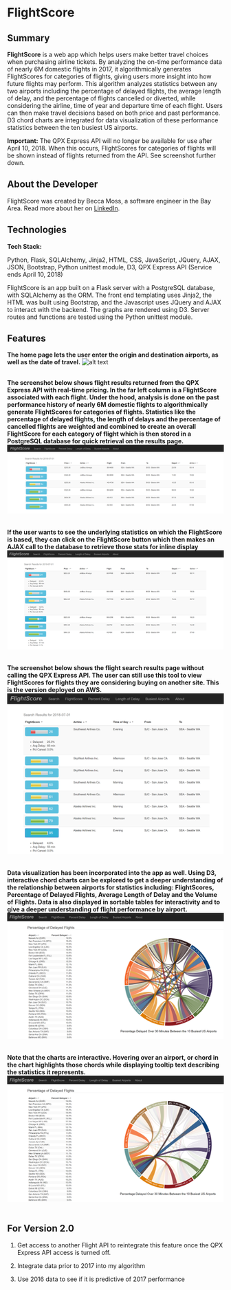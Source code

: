 # FlightScore

## Summary

**FlightScore** is a web app which helps users make better travel choices when purchasing airline tickets. By analyzing the on-time performance data of nearly 6M domestic flights in 2017, it algorithmically generates FlightScores for categories of flights, giving users more insight into how future flights may perform. This algorithm analyzes statistics between any two airports including the percentage of delayed flights, the average length of delay, and the percentage of flights cancelled or diverted, while considering the airline, time of year and departure time of each flight. Users can then make travel decisions based on both price and past performance. D3 chord charts are integrated for data visualization of these performance statistics between the ten busiest US airports.

**Important:** The QPX Express API will no longer be available for use after April 10, 2018.  When this occurs, FlightScores for categories of flights will be shown instead of flights returned from the API. See screenshot further down.


## About the Developer

FlightScore was created by Becca Moss, a software engineer in the Bay Area. Read more about her on [LinkedIn](https://www.linkedin.com/in/becca-moss).

## Technologies

**Tech Stack:**

Python, Flask, SQLAlchemy, Jinja2, HTML, CSS, JavaScript, JQuery, AJAX, JSON, Bootstrap, Python unittest module, D3, QPX Express API (Service ends April 10, 2018)

FlightScore is an app built on a Flask server with a PostgreSQL database, with SQLAlchemy as the ORM. The front end templating uses Jinja2, the HTML was built using Bootstrap, and the Javascript uses JQuery and AJAX to interact with the backend. The graphs are rendered using D3. Server routes and functions are tested using the Python unittest module.

## Features
**The home page lets the user enter the origin and destination airports, as well as the date of travel.**
![alt text](https://github.com/beccamoss/FlightScore/blob/master/static/img/landing_screenshot.PNG "FlightScore Home Page")
<br /><br />

**The screenshot below shows flight results returned from the QPX Express API with real-time pricing. In the far left column is a FlightScore associated with each flight.  Under the hood, analysis is done on the past performance history of nearly 6M domestic flights to algorithmically generate FlightScores for categories of flights. Statistics like the percentage of delayed flights, the length of delays and the percentage of cancelled flights are weighted and combined to create an overall FlightScore for each category of flight which is then stored in a PostgreSQL database for quick retrieval on the results page.**
![alt text](https://github.com/beccamoss/FlightScore/blob/master/static/img/results_qpx_screenshot.PNG "Results Page Using Flights Returned From QPX Express API")
<br /><br />

**If the user wants to see the underlying statistics on which the FlightScore is based, they can click on the FlightScore button which then makes an AJAX call to the database to retrieve those stats for inline display**
![alt text](https://github.com/beccamoss/FlightScore/blob/master/static/img/results_qpx_expand.PNG "Past Performance Statistics Shown Inline For Each Flight")
<br /><br />

**The screenshot below shows the flight search results page without calling the QPX Express API. The user can still use this tool to view FlightScores for flights they are considering buying on another site.  This is the version deployed on AWS.**
![alt text](https://github.com/beccamoss/FlightScore/blob/master/static/img/results_expand.png "Results Page Without QPX Express API Use")
<br /><br />

**Data visualization has been incorporated into the app as well.  Using D3, interactive chord charts can be explored to get a deeper understanding of the relationship between airports for statistics including: FlightScores, Percentage of Delayed Flights, Average Length of Delay and the Volume of Flights. Data is also displayed in sortable tables for interactivity and to give a deeper understanding of flight performance by airport.**
![alt text](https://github.com/beccamoss/FlightScore/blob/master/static/img/pct_delay_screenshot.PNG "Chart Showing Percentage of Flights Delayed Between 10 Busiest Airports - Using D3")
<br /><br />

**Note that the charts are interactive.  Hovering over an airport, or chord in the chart highlights those chords while displaying tooltip text describing the statistics it represents.**
![alt text](https://github.com/beccamoss/FlightScore/blob/master/static/img/pct_delay_chord_screenshot.PNG "Chart Interactivity with Chord Highlighting Upon Hover")
<br /><br />

## For Version 2.0
1. Get access to another Flight API to reintegrate this feature once the QPX Express API access is turned off.

2. Integrate data prior to 2017 into my algorithm

3. Use 2016 data to see if it is predictive of 2017 performance



